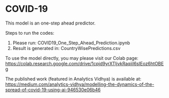 # COVID-19
This model is an one-step ahead predictor.

Steps to run the codes:
1. Please run: COVID19_One_Step_Ahead_Prediction.ipynb
2. Result is generated in: CountryWisePredictions.csv

To use the model directly, you may please visit our Colab page:
https://colab.research.google.com/drive/1cpjd9yrXTljvkRaqiiI6sIEoz6htOBEg

The published work (featured in Analytics Vidhya) is available at: 
https://medium.com/analytics-vidhya/modelling-the-dynamics-of-the-spread-of-covid-19-using-ai-946530e06b46

